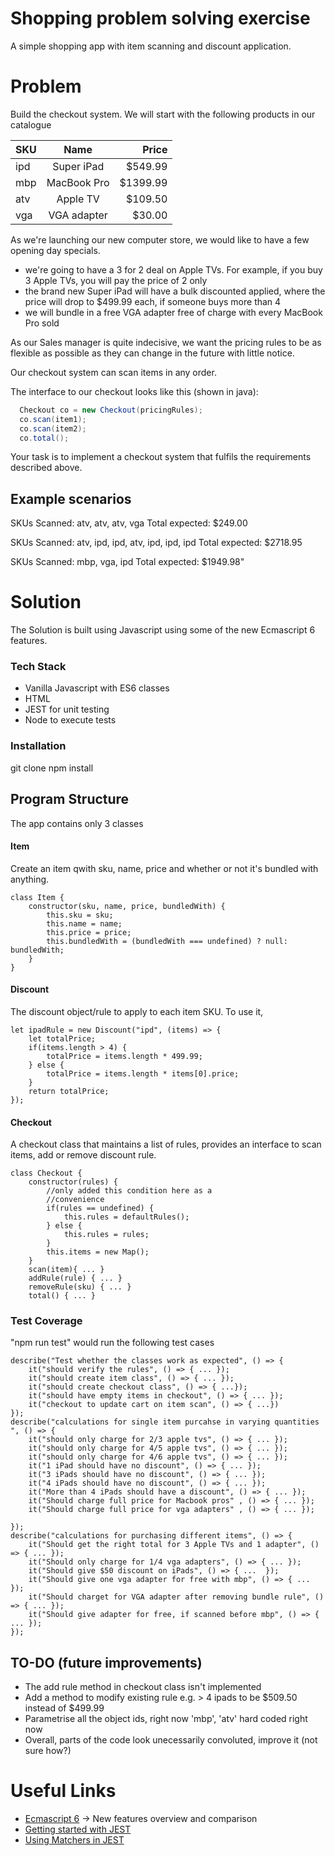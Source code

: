 # Shopping problem solving exercise

A simple shopping app with item scanning and discount application.
# Problem
Build the checkout system. We will start with the following products in our catalogue


| SKU     | Name        | Price    |
| --------|:-----------:| --------:|
| ipd     | Super iPad  | $549.99  |
| mbp     | MacBook Pro | $1399.99 |
| atv     | Apple TV    | $109.50  |
| vga     | VGA adapter | $30.00   |

As we're launching our new computer store, we would like to have a few opening day specials.

- we're going to have a 3 for 2 deal on Apple TVs. For example, if you buy 3 Apple TVs, you will pay the price of 2 only
- the brand new Super iPad will have a bulk discounted applied, where the price will drop to $499.99 each, if someone buys more than 4
- we will bundle in a free VGA adapter free of charge with every MacBook Pro sold

As our Sales manager is quite indecisive, we want the pricing rules to be as flexible as possible as they can change in the future with little notice.

Our checkout system can scan items in any order.

The interface to our checkout looks like this (shown in java):

```java
  Checkout co = new Checkout(pricingRules);
  co.scan(item1);
  co.scan(item2);
  co.total();
```

Your task is to implement a checkout system that fulfils the requirements described above.

Example scenarios
-----------------

SKUs Scanned: atv, atv, atv, vga
Total expected: $249.00

SKUs Scanned: atv, ipd, ipd, atv, ipd, ipd, ipd
Total expected: $2718.95

SKUs Scanned: mbp, vga, ipd
Total expected: $1949.98"

# Solution
The Solution is built using Javascript using some of the new Ecmascript 6 features.

### Tech Stack
- Vanilla Javascript with ES6 classes
- HTML
- JEST for unit testing
- Node to execute tests

### Installation
git clone 
npm install

## Program Structure
The app contains only 3 classes

#### Item 
Create an item qwith sku, name, price and whether or not it's bundled with anything.
```
class Item {
    constructor(sku, name, price, bundledWith) {
        this.sku = sku;
        this.name = name;
        this.price = price;
        this.bundledWith = (bundledWith === undefined) ? null: bundledWith;
    }
}
```
#### Discount
The discount object/rule to apply to each item SKU. To use it,
```
let ipadRule = new Discount("ipd", (items) => {
    let totalPrice;
    if(items.length > 4) {
        totalPrice = items.length * 499.99;
    } else {
        totalPrice = items.length * items[0].price;
    }
    return totalPrice;
});
```

#### Checkout
A checkout class that maintains a list of rules, provides an interface to scan items, add or remove discount rule.

```
class Checkout {
    constructor(rules) {
        //only added this condition here as a 
        //convenience
        if(rules == undefined) {
            this.rules = defaultRules();
        } else {
            this.rules = rules;    
        }
        this.items = new Map();
    }
    scan(item){ ... }
    addRule(rule) { ... }
    removeRule(sku) { ... }
    total() { ... }
```

### Test Coverage
"npm run test" would run the following test cases
```
describe("Test whether the classes work as expected", () => {
    it("should verify the rules", () => { ... });
    it("should create item class", () => { ... });
    it("should create checkout class", () => { ...});
    it("should have empty items in checkout", () => { ... });
    it("checkout to update cart on item scan", () => { ...})
});
describe("calculations for single item purcahse in varying quantities ", () => {
    it("should only charge for 2/3 apple tvs", () => { ... });
    it("should only charge for 4/5 apple tvs", () => { ... });
    it("should only charge for 4/6 apple tvs", () => { ... });
    it("1 iPad should have no discount", () => { ... });
    it("3 iPads should have no discount", () => { ... });
    it("4 iPads should have no discount", () => { ... });
    it("More than 4 iPads should have a discount", () => { ... });
    it("Should charge full price for Macbook pros" , () => { ... });
    it("Should charge full price for vga adapters" , () => { ... });

});
describe("calculations for purchasing different items", () => {
    it("Should get the right total for 3 Apple TVs and 1 adapter", () => { ... });
    it("Should only charge for 1/4 vga adapters", () => { ... });
    it("Should give $50 discount on iPads", () => { ...  });
    it("Should give one vga adapter for free with mbp", () => { ... });
    it("Should charget for VGA adapter after removing bundle rule", () => { ... });
    it("Should give adapter for free, if scanned before mbp", () => { ... });
});
```

## TO-DO (future improvements)
- The add rule method in checkout class isn't implemented
- Add a method to modify existing rule e.g. > 4 ipads to be $509.50 instead of $499.99
- Parametrise all the object ids, right now 'mbp', 'atv' hard coded right now
- Overall, parts of the code look unecessarily convoluted, improve it (not sure how?)

# Useful Links
- [Ecmascript 6] -> New features overview and comparison
- [Getting started with JEST]
- [Using Matchers in JEST]

[Using Matchers in JEST]: https://jestjs.io/docs/en/using-matchers
[Getting started with JEST]: https://jestjs.io/docs/en/getting-started
[Ecmascript 6]: http://es6-features.org/#ClassDefinition
